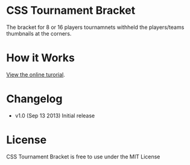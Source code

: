 CSS Tournament Bracket
======================

The bracket for 8 or 16 players tournamnets withheld  the players/teams thumbnails at the corners.

How it Works
======================
[View the online turorial](http://saintach.github.io/css-tournament-bracket/).


Changelog
======================
* v1.0 (Sep 13 2013)
   Initial release


License
======================
CSS Tournament Bracket is free to use under the MIT License
